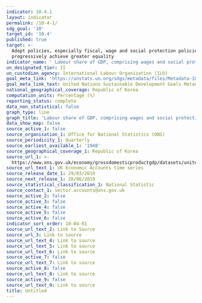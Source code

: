 ```yaml
---
indicator: 10.4.1
layout: indicator
permalink: /10-4-1/
sdg_goal: '10'
target_id: '10.4'
published: true
target: >-
  Adopt policies, especially fiscal, wage and social protection policies, and
  progressively achieve greater equality
indicator_name: ' Labour share of GDP, comprising wages and social protection transfers'
un_designated_tier: II
un_custodian_agency: International Labour Organization (ILO)
goal_meta_link: 'https://unstats.un.org/sdgs/metadata/files/Metadata-10-04-01.pdf'
goal_meta_link_text: United Nations Sustainable Development Goals Metadata (PDF 190 KB)
national_geographical_coverage: Republic of Korea
computation_units: Percentage (%)
reporting_status: complete
data_non_statistical: false
graph_type: line
graph_title: 'Labour share of GDP, comprising wages and social protection transfers'
data_show_map: false
source_active_1: false
source_organisation_1: Office for National Statistics (ONS)
source_periodicity_1: Quarterly
source_earliest_available_1: '1948'
source_geographical_coverage_1: Republic of Korea
source_url_1: >-
  https://www.ons.gov.uk/economy/grossdomesticproductgdp/datasets/unitedkingdomeconomicaccounts
source_url_text_1: UK Economic Accounts time series
source_release_date_1: 29/03/2019
source_next_release_1: 28/06/2019
source_statistical_classification_1: National Statistic
source_contact_1: sector.accounts@ons.gov.uk
source_active_2: false
source_active_3: false
source_active_4: false
source_active_5: false
source_active_6: false
indicator_sort_order: 10-04-01
source_url_text_2: Link to Source
source_url_3: Link to source
source_url_text_4: Link to source
source_url_text_5: Link to source
source_url_text_6: Link to source
source_active_7: false
source_url_text_7: Link to source
source_active_8: false
source_url_text_8: Link to source
source_active_9: false
source_url_text_9: Link to source
title: Untitled
---
```

